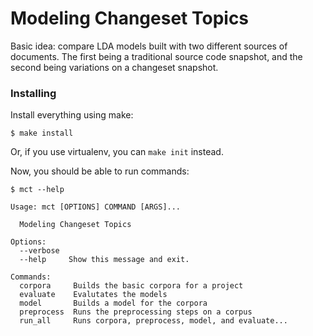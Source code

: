 Modeling Changeset Topics
===============

Basic idea: compare LDA models built with two different sources of documents. The first being a traditional source code snapshot, and the second being variations on a changeset snapshot.

### Installing

Install everything using make:

    $ make install

Or, if you use virtualenv, you can `make init` instead.

Now, you should be able to run commands:

    $ mct --help

    Usage: mct [OPTIONS] COMMAND [ARGS]...

      Modeling Changeset Topics

    Options:
      --verbose
      --help     Show this message and exit.

    Commands:
      corpora     Builds the basic corpora for a project
      evaluate    Evalutates the models
      model       Builds a model for the corpora
      preprocess  Runs the preprocessing steps on a corpus
      run_all     Runs corpora, preprocess, model, and evaluate...
